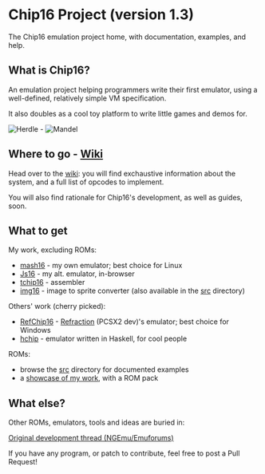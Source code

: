 Chip16 Project (version 1.3)
============================

The Chip16 emulation project home, with documentation, examples, and help.

## What is Chip16?
An emulation project helping programmers write their first emulator, using a well-defined, relatively simple VM specification.

It also doubles as a cool toy platform to write little games and demos for.

![Herdle](http://www.doc.ic.ac.uk/~tk2010/chip16/images/herdle.png) - 
![Mandel](http://i.imgur.com/mLDBryG.png)

## Where to go - [Wiki](https://github.com/tykel/chip16/wiki)

Head over to the [wiki](https://github.com/tykel/chip16/wiki): you will find exchaustive information about the system, and a full list of opcodes to implement.

You will also find rationale for Chip16's development, as well as guides, soon.

## What to get
My work, excluding ROMs:
* [mash16](http://code.google.com/p/mash16) - my own emulator; best choice for Linux 
* [Js16](http://www.doc.ic.ac.uk/~tk2010/chip16) - my alt. emulator, in-browser
* [tchip16](http://code.google.com/p/tchip16) - assembler
* [img16](http://code.google.com/p/img16) - image to sprite converter (also available in the [src](https://github.com/tykel/chip16/tree/master/src) directory)

Others' work (cherry picked):
* [RefChip16](http://code.google.com/p/refchip16) - [Refraction](http://code.google.com/u/refraction) (PCSX2 dev)'s emulator; best choice for Windows
* [hchip](http://github.com/vahokif/hchip) - emulator written in Haskell, for cool people

ROMs:
* browse the [src](https://github.com/tykel/chip16/tree/master/src) directory for documented examples
* a [showcase of my work](http://www.doc.ic.ac.uk/~tk2010/chip16/games), with a ROM pack

## What else?
Other ROMs, emulators, tools and ideas are buried in:

[Original development thread (NGEmu/Emuforums)](http://forums.ngemu.com/showthread.php?t=145620)

If you have any program, or patch to contribute, feel free to post a Pull Request!
